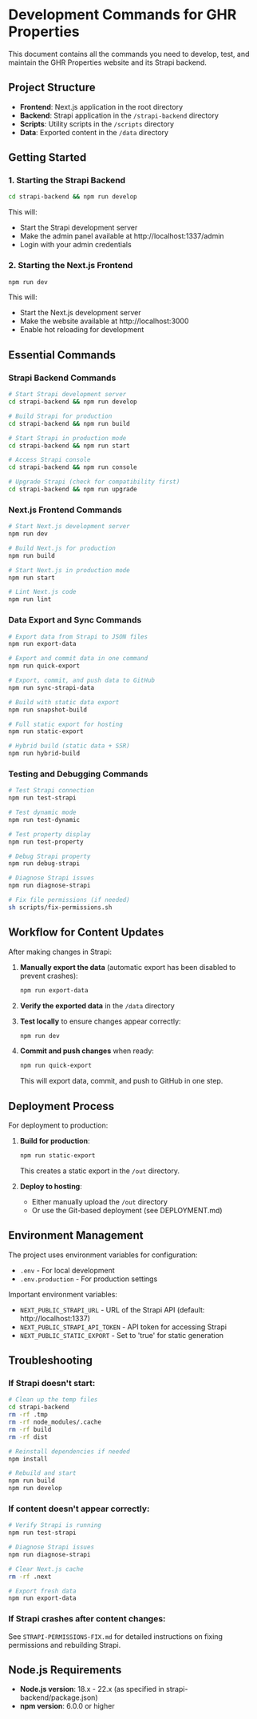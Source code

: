 # Development Commands for GHR Properties

This document contains all the commands you need to develop, test, and maintain the GHR Properties website and its Strapi backend.

## Project Structure
- **Frontend**: Next.js application in the root directory
- **Backend**: Strapi application in the `/strapi-backend` directory
- **Scripts**: Utility scripts in the `/scripts` directory
- **Data**: Exported content in the `/data` directory

## Getting Started

### 1. Starting the Strapi Backend
```bash
cd strapi-backend && npm run develop
```
This will:
- Start the Strapi development server
- Make the admin panel available at http://localhost:1337/admin
- Login with your admin credentials

### 2. Starting the Next.js Frontend
```bash
npm run dev
```
This will:
- Start the Next.js development server
- Make the website available at http://localhost:3000
- Enable hot reloading for development

## Essential Commands

### Strapi Backend Commands
```bash
# Start Strapi development server
cd strapi-backend && npm run develop

# Build Strapi for production
cd strapi-backend && npm run build

# Start Strapi in production mode
cd strapi-backend && npm run start

# Access Strapi console
cd strapi-backend && npm run console

# Upgrade Strapi (check for compatibility first)
cd strapi-backend && npm run upgrade
```

### Next.js Frontend Commands
```bash
# Start Next.js development server
npm run dev

# Build Next.js for production
npm run build

# Start Next.js in production mode
npm run start

# Lint Next.js code
npm run lint
```

### Data Export and Sync Commands
```bash
# Export data from Strapi to JSON files
npm run export-data

# Export and commit data in one command
npm run quick-export

# Export, commit, and push data to GitHub
npm run sync-strapi-data

# Build with static data export
npm run snapshot-build

# Full static export for hosting
npm run static-export

# Hybrid build (static data + SSR)
npm run hybrid-build
```

### Testing and Debugging Commands
```bash
# Test Strapi connection
npm run test-strapi

# Test dynamic mode
npm run test-dynamic

# Test property display
npm run test-property

# Debug Strapi property
npm run debug-strapi

# Diagnose Strapi issues
npm run diagnose-strapi

# Fix file permissions (if needed)
sh scripts/fix-permissions.sh
```

## Workflow for Content Updates

After making changes in Strapi:

1. **Manually export the data** (automatic export has been disabled to prevent crashes):
   ```bash
   npm run export-data
   ```

2. **Verify the exported data** in the `/data` directory

3. **Test locally** to ensure changes appear correctly:
   ```bash
   npm run dev
   ```

4. **Commit and push changes** when ready:
   ```bash
   npm run quick-export
   ```
   This will export data, commit, and push to GitHub in one step.

## Deployment Process

For deployment to production:

1. **Build for production**:
   ```bash
   npm run static-export
   ```
   This creates a static export in the `/out` directory.

2. **Deploy to hosting**:
   - Either manually upload the `/out` directory
   - Or use the Git-based deployment (see DEPLOYMENT.md)

## Environment Management

The project uses environment variables for configuration:

- `.env` - For local development
- `.env.production` - For production settings

Important environment variables:
- `NEXT_PUBLIC_STRAPI_URL` - URL of the Strapi API (default: http://localhost:1337)
- `NEXT_PUBLIC_STRAPI_API_TOKEN` - API token for accessing Strapi
- `NEXT_PUBLIC_STATIC_EXPORT` - Set to 'true' for static generation

## Troubleshooting

### If Strapi doesn't start:
```bash
# Clean up the temp files
cd strapi-backend
rm -rf .tmp
rm -rf node_modules/.cache
rm -rf build
rm -rf dist

# Reinstall dependencies if needed
npm install

# Rebuild and start
npm run build
npm run develop
```

### If content doesn't appear correctly:
```bash
# Verify Strapi is running
npm run test-strapi

# Diagnose Strapi issues
npm run diagnose-strapi

# Clear Next.js cache
rm -rf .next

# Export fresh data
npm run export-data
```

### If Strapi crashes after content changes:
See `STRAPI-PERMISSIONS-FIX.md` for detailed instructions on fixing permissions and rebuilding Strapi.

## Node.js Requirements

- **Node.js version**: 18.x - 22.x (as specified in strapi-backend/package.json)
- **npm version**: 6.0.0 or higher